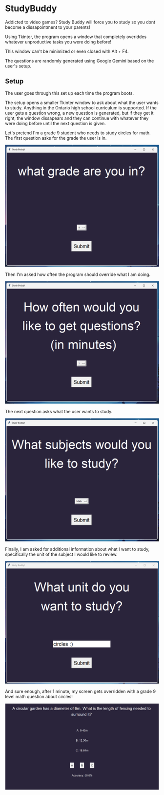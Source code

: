 # StudyBuddy

Addicted to video games? Study Buddy will force you to study so you dont become a dissapointment to your parents!

Using Tkinter, the program opens a window that completely overiddes whatever unproductive tasks you were doing before!


This window can't be minimized or even closed with Alt + F4.

The questions are randomly generated using Google Gemini based on the user's setup.

## Setup

The user goes through this set up each time the program boots.

The setup opens a smaller Tkinter window to ask about what the user wants to study. Anything in the Ontario high school curriculum is supported. If the user gets a question wrong, a new question is generated, but if they get it right, the window dissapears and they can continue with whatever they were doing before until the next question is given.

Let's pretend I'm a grade 9 student who needs to study circles for math. The first question asks for the grade the user is in.

![First Question Image](ReadMeAssets\Q1.png)

Then I'm asked how often the program should override what I am doing.

![Second Question Image](ReadMeAssets\Q2.png)

The next question asks what the user wants to study.

![Third Question Image](ReadMeAssets\Q3.png)

Finally, I am asked for additional information about what I want to study, specifically the unit of the subject I would like to review.

![Fourth Question Image](ReadMeAssets\Q4.png)

And sure enough, after 1 minute, my screen gets overridden with a grade 9 level math question about circles!

![Takeover](ReadMeAssets\takeover.png)

